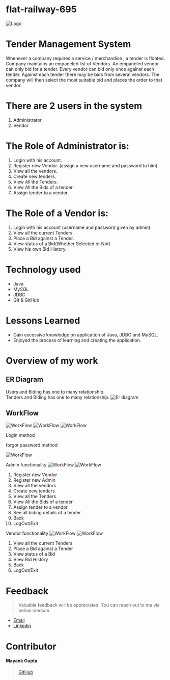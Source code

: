 # flat-railway-695

![Logo](https://github.com/mynkgupta22/flat-railway-695/blob/fc0d89f5e486b3a73fdd7079ab0d1afdbbdfb797/Tender_Management/ProjectDetails/images/Blue%20&%20Black%20Elegant%20Tender%20Aesthetic%20Beauty%20Salon%20Initials%20Font%20Logo.png)

# Tender Management System

Whenever a company requires a service / merchandise , a tender is floated. Company maintains an empaneled list of Vendors. An empaneled vendor can only bid for a tender. Every vendor can bid only once against each tender. Against each tender there may be bids from several vendors. The company will then select the most suitable bid and places the order to that vendor.

# There are 2 users in the system

1. Administrator
2. Vendor

# The Role of Administrator is:

1. Login with his account.
2. Register new Vendor. (assign a new username and password to him) 
3. View all the vendors.
4. Create new tenders.
5. View All the Tenders.
6. View All the Bids of a tender.
7. Assign tender to a vendor.

# The Role of a Vendor is:

1. Login with his account (username and password given by admin)
1. View all the current Tenders.
2. Place a Bid against a Tender.
3. View status of a Bid(Whether Selected or Not)
4. View his own Bid History.


# Technology used 

- Java
- MySQL
- JDBC
- Git & GitHub

# Lessons Learned

- Gain excessive knowledge on application of Java, JDBC and MySQL.
- Enjoyed the process of learning and creating the application.

# Overview of my work

## **ER Diagram**
Users and Biding has one to many relationship.<br>
Tenders and Biding has one to many relationship.
![Er diagram](https://github.com/mynkgupta22/flat-railway-695/blob/d9c509d6ab3352a4ec7d2d643c1cfa36636c7319/Tender_Management/ProjectDetails/images/Screenshot%202022-11-14%20at%206.59.16%20PM.png)

## WorkFlow
![WorkFlow](https://github.com/mynkgupta22/flat-railway-695/blob/fc0d89f5e486b3a73fdd7079ab0d1afdbbdfb797/Tender_Management/ProjectDetails/images/nXBidder-Page-1.jpg)
![WorkFlow](https://github.com/mynkgupta22/flat-railway-695/blob/fc0d89f5e486b3a73fdd7079ab0d1afdbbdfb797/Tender_Management/ProjectDetails/images/nXBidder-Page-2.jpg)
![WorkFlow](https://github.com/mynkgupta22/flat-railway-695/blob/fc0d89f5e486b3a73fdd7079ab0d1afdbbdfb797/Tender_Management/ProjectDetails/images/nXBidder-Page-3%20(1).jpg)

Login method

forgot password method

![WorkFlow](https://github.com/mynkgupta22/flat-railway-695/blob/b2990ec4d18f2492ce6b713c6857a294a87c07f8/Tender_Management/ProjectDetails/images/Screenshot%202022-11-14%20at%203.27.02%20PM.png)

Admin functionality
![WorkFlow](https://github.com/mynkgupta22/flat-railway-695/blob/b2990ec4d18f2492ce6b713c6857a294a87c07f8/Tender_Management/ProjectDetails/images/Screenshot%202022-11-14%20at%203.30.54%20PM.png)
![WorkFlow](https://github.com/mynkgupta22/flat-railway-695/blob/b2990ec4d18f2492ce6b713c6857a294a87c07f8/Tender_Management/ProjectDetails/images/Screenshot%202022-11-14%20at%203.32.06%20PM.png)


1. Register new Vendor                
2. Register new Admin                
3. View all the vendors             
4. Create new tenders              
5. View all the Tenders              
6. View All the Bids of a tender  
7. Assign tender to a vendor         
8. See all biding details of a tender 
9. Back                               
10. LogOut/Exit  


Vendor functionality
![WorkFlow](https://github.com/mynkgupta22/flat-railway-695/blob/b2990ec4d18f2492ce6b713c6857a294a87c07f8/Tender_Management/ProjectDetails/images/Screenshot%202022-11-14%20at%203.29.14%20PM.png)
![WorkFlow](https://github.com/mynkgupta22/flat-railway-695/blob/b2990ec4d18f2492ce6b713c6857a294a87c07f8/Tender_Management/ProjectDetails/images/Screenshot%202022-11-14%20at%203.29.35%20PM.png)

1. View all the current Tenders  
2. Place a Bid against a Tender  
3. View status of a Bid        
4. View Bid History             
5. Back                               
6. LogOut/Exit 


# Feedback
> Valuable feedback will be appreciated.
> You can reach out to me via below medium.

- [Email](mayankmk22@gmail.com)
- [Linkedin]([(https://www.linkedin.com/in/mayank-gupta-4954b2120/)])
# Contributor
#### Mayank Gupta
>[GitHub](https://github.com/mynkgupta22)
